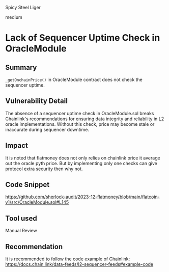 Spicy Steel Liger

medium

# Lack of Sequencer Uptime Check in OracleModule

## Summary
`_getOnchainPrice()` in OracleModule contract does not check the sequencer uptime. 
## Vulnerability Detail
The absence of a sequencer uptime check in OracleModule.sol breaks Chainlink's recommendations for ensuring data integrity and reliability in L2 oracle implementations. Without this check, price may become stale or inaccurate during sequencer downtime. 

## Impact
It is noted that flatmoney does not only relies on chainlink price it average out the oracle pyth price. But by implementing only one checks can give protocol extra security then why not.
## Code Snippet
https://github.com/sherlock-audit/2023-12-flatmoney/blob/main/flatcoin-v1/src/OracleModule.sol#L145
## Tool used

Manual Review

## Recommendation
It is recommended to follow the code example of Chainlink: https://docs.chain.link/data-feeds/l2-sequencer-feeds#example-code
